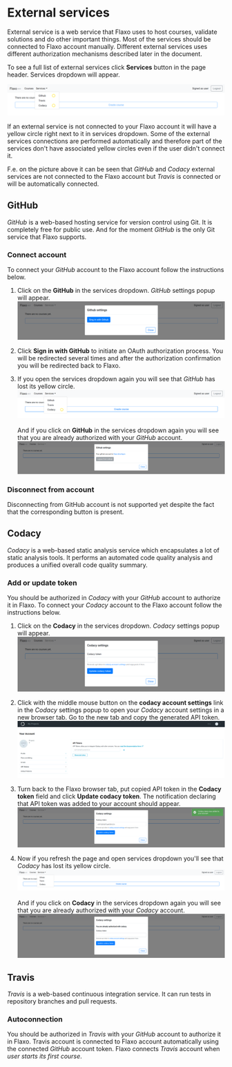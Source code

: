 # External services

External service is a web service that Flaxo uses to host courses, validate solutions and do other important things.
Most of the services should be connected to Flaxo account manually. 
Different external services uses different authorization mechanisms described later in the document.

To see a full list of external services click **Services** button in the page header.
Services dropdown will appear.

![services-dropdown-non-authorized](../images/services-dropdown-non-authorized.png)

If an external service is not connected to your Flaxo account it will have a yellow circle right next to it in 
services dropdown.
Some of the external services connections are performed automatically and therefore part of the services don't 
have associated yellow circles even if the user didn't connect it. 

F.e. on the picture above it can be seen that *GitHub* and *Codacy* external services are not connected to 
the Flaxo account but *Travis* is connected or will be automatically connected.

## GitHub

*GitHub* is a web-based hosting service for version control using Git. It is completely free for public use. And for 
the moment *GitHub* is the only Git service that Flaxo supports. 

### Connect account

To connect your *GitHub* account to the Flaxo account follow the instructions below.

1. Click on the **GitHub** in the services dropdown. *GitHub* settings popup will appear.
![github-authorization-popup](../images/github-authorization-popup.png)

2. Click **Sign in with GitHub** to initiate an OAuth authorization process. You will be redirected several times and
after the authorization confirmation you will be redirected back to Flaxo.

3. If you open the services dropdown again you will see that *GitHub* has lost its yellow circle.
![services-dropdown-github-authorized](../images/services-dropdown-github-authorized.png)
<br><br>
And if you click on **GitHub** in the services dropdown again you will see that you are already authorized with 
your *GitHub* account.
![github-authorization-popup-authorized](../images/github-authorization-popup-authorized.png)

### Disconnect from account

Disconnecting from GitHub account is not supported yet despite the fact that the corresponding button is present.

## Codacy

*Codacy* is a web-based static analysis service which encapsulates a lot of static analysis tools. It performs an
automated code quality analysis and produces a unified overall code quality summary.

### Add or update token

You should be authorized in *Codacy* with your *GitHub* account to authorize it in Flaxo.
To connect your *Codacy* account to the Flaxo account follow the instructions below.

1. Click on the **Codacy** in the services dropdown.
*Codacy* settings popup will appear.
![codacy-authorization-popup](../images/codacy-authorization-popup.png)

2. Click with the middle mouse button on the **codacy account settings** link in the *Codacy* settings popup to open
your *Codacy* account settings in a new browser tab. Go to the new tab and copy the generated API token.
![codacy-api-token](../images/codacy-api-token.png)

3. Turn back to the Flaxo browser tab, put copied API token in the **Codacy token** field and click 
**Update codacy token**.
The notification declaring that API token was added to your account should appear.
![codacy-authorization-popup-successful](../images/codacy-authorization-popup-successful.png)

4. Now if you refresh the page and open services dropdown you'll see that *Codacy* has lost its yellow circle.
![services-dropdown-all-authorized](../images/services-dropdown-all-authorized.png)
<br><br>
And if you click on **Codacy** in the services dropdown again you will see that you are already authorized with 
your *Codacy* account.
![codacy-authorization-popup-authorized](../images/codacy-authorization-popup-authorized.png)

## Travis

*Travis* is a web-based continuous integration service.
It can run tests in repository branches and pull requests.

### Autoconnection

You should be authorized in *Travis* with your *GitHub* account to authorize it in Flaxo.
Travis account is connected to Flaxo account automatically using the connected *GitHub* account token.
Flaxo connects *Travis* account when *user starts its first course*.
